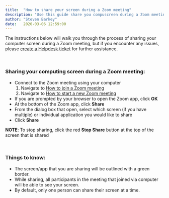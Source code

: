 ```yaml
---
title:  "How to share your screen during a Zoom meeting"
description: "Use this guide share you compuscreen during a Zoom meeting."
author: "Steven Barkey"
date:   2020-03-06 12:59:00
---
```

<p>The instructions below will walk you through the process of sharing your computer screen during a Zoom meeting, but if you encounter any issues, please <a class="external-link" href="https://caeshelp.ucdavis.edu" target="_blank">create a Helpdesk ticket</a> for further assistance.</p>
<br />

<h3>Sharing your computing screen during a Zoom meeting:</h3>
<ul style="PADDING-LEFT: 30px">
  <li>Connect to the Zoom meeting using your computer
    <ol style="PADDING-LEFT: 20px" type="1">
      <li>Navigate to <a class="external-link" href="https://computing.caes.ucdavis.edu/documentation/helpdesk/join-zoom-meeting" target="_blank">How to join a Zoom meeting</a></li>
      <li>Navigate to <a class="external-link" href="https://computing.caes.ucdavis.edu/documentation/helpdesk/host-zoom-meeting" target="_blank">How to start a new Zoom meeting</a></li>
    </ol>
  </li>
  <li>If you are prompted by your browser to open the Zoom app, click <b>OK</b></li>
  <li>At the bottom of the Zoom app, click <b>Share</b></li>
  <li>From the dialog box that open, select which screen (if you have multiple) or individual application you would like to share</li>
  <li>Click <b>Share</b></li>
</ul>
<p><b>NOTE</b>: To stop sharing, click the red <b>Stop Share</b> button at the top of the screen that is shared</p>
<br />

<h3>Things to know:</h3>
<ul style="PADDING-LEFT: 30px">
    <li>The screen/app that you are sharing will be outlined with a green border.</li>
    <li>While sharing, all participants in the meeting that joined via computer will be able to see your screen.</li>
    <li>By default, only one person can share their screen at a time.</li>
</ul>
<br />
